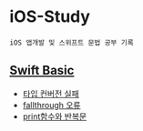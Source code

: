 # iOS-Study
    iOS 앱개발 및 스위프트 문법 공부 기록

## [Swift Basic](https://github.com/ksy1342/iOS-Study/tree/main/Swift%20Basic)
+ [타입 컨버전 실패](https://github.com/ksy1342/iOS-Study/blob/main/Swift%20Basic/Type_Conversion.md) 
+ [fallthrough 오류](https://github.com/ksy1342/iOS-Study/blob/main/Swift%20Basic/fallthrough.md)
+ [print함수와 반복문](https://github.com/ksy1342/iOS-Study/blob/main/Swift%20Basic/loop.md)

